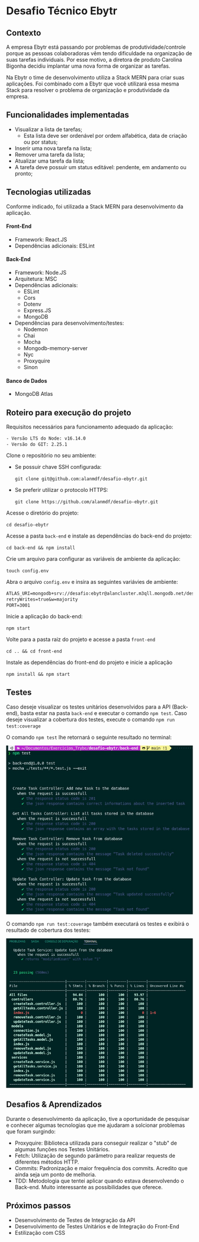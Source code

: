 # Desafio Técnico Ebytr

## Contexto

A empresa Ebytr está passando por problemas de produtividade/controle porque as pessoas colaboradoras vêm tendo dificuldade na organização de suas tarefas individuais. Por esse motivo, a diretora de produto Carolina Bigonha decidiu implantar uma nova forma de organizar as tarefas.

Na Ebytr o time de desenvolvimento utiliza a Stack MERN para criar suas aplicações. Foi combinado com a Ebytr que você utilizará essa mesma Stack para resolver o problema de organização e produtividade da empresa.

## Funcionalidades implementadas

* Visualizar a lista de tarefas;
    * Esta lista deve ser ordenável por ordem alfabética, data de criação ou por status;
* Inserir uma nova tarefa na lista;
* Remover uma tarefa da lista;
* Atualizar uma tarefa da lista;
* A tarefa deve possuir um status editável: pendente, em andamento ou pronto;

## Tecnologias utilizadas

Conforme indicado, foi utilizada a Stack MERN para desenvolvimento da aplicação.

#### **Front-End**

* Framework: React.JS
* Dependências adicionais: ESLint

#### **Back-End**

* Framework: Node.JS
* Arquitetura: MSC
* Dependências adicionais:
    * ESLint
    * Cors
    * Dotenv
    * Express.JS
    * MongoDB
* Dependências para desenvolvimento/testes:
    * Nodemon
    * Chai
    * Mocha
    * Mongodb-memory-server
    * Nyc
    * Proxyquire
    * Sinon

#### **Banco de Dados**

* MongoDB Atlas

## Roteiro para execução do projeto

Requisitos necessários para funcionamento adequado da aplicação:

    - Versão LTS do Node: v16.14.0
    - Versão do GIT: 2.25.1

Clone o repositório no seu ambiente:

- Se possuir chave SSH configurada:

    `git clone git@github.com:alanmdf/desafio-ebytr.git`

- Se preferir utilizar o protocolo HTTPS:

    `git clone https://github.com/alanmdf/desafio-ebytr.git`

Acesse o diretório do projeto:

`cd desafio-ebytr`

Acesse a pasta `back-end` e instale as dependências do back-end do projeto:

`cd back-end && npm install`

Crie um arquivo para configurar as variáveis de ambiente da aplicação:

`touch config.env`

Abra o arquivo `config.env` e insira as seguintes variávies de ambiente:

```
ATLAS_URI=mongodb+srv://desafio:ebytr@alancluster.m3qll.mongodb.net/desafioEbytr?retryWrites=true&w=majority
PORT=3001
```

Inicie a aplicação do back-end:

`npm start`

Volte para a pasta raiz do projeto e acesse a pasta `front-end`

`cd .. && cd front-end`

Instale as dependências do front-end do projeto e inicie a aplicação

`npm install && npm start`

## Testes

Caso deseje visualizar os testes unitários desenvolvidos para a API (Back-end), basta estar na pasta `back-end` e executar o comando `npm test`. Caso deseje visualizar a cobertura dos testes, execute o comando `npm run test:coverage`

O comando `npm test` lhe retornará o seguinte resultado no terminal:

![npm test](.media/npm_test.jpeg)

O comando `npm run test:coverage` também executará os testes e exibirá o resultado de cobertura dos testes:

![npm run test:coverage](.media/npm_test_coverage.jpeg)

## Desafios & Aprendizados

Durante o desenvolvimento da aplicação, tive a oportunidade de pesquisar e conhecer algumas tecnologias que me ajudaram a solcionar problemas que foram surgindo:

- Proxyquire: Biblioteca utilizada para conseguir realizar o "stub" de algumas funções nos Testes Unitários.
- Fetch: Utilização de segundo parâmetro para realizar requests de diferentes métodos HTTP.
- Commits: Padronização e maior frequência dos commits. Acredito que ainda seja um ponto de melhoria.
- TDD: Metodologia que tentei aplicar quando estava desenvolvendo o Back-end. Muito interessante as possibilidades que oferece.

## Próximos passos

- Desenvolvimento de Testes de Integração da API
- Desenvolvimento de Testes Unitários e de Integração do Front-End
- Estilização com CSS